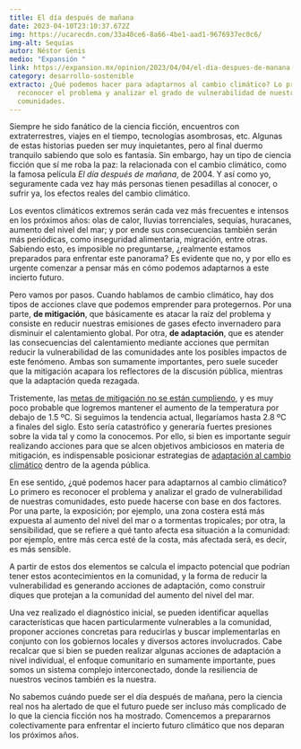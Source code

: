 ```yaml
---
title: El día después de mañana
date: 2023-04-10T23:10:37.672Z
img: https://ucarecdn.com/33a40ce6-8a66-4be1-aad1-9676937ec0c6/
img-alt: Sequías
autor: Néstor Genis
medio: "Expansión "
link: https://expansion.mx/opinion/2023/04/04/el-dia-despues-de-manana
category: desarrollo-sostenible
extracto: ¿Qué podemos hacer para adaptarnos al cambio climático? Lo primero es
  reconocer el problema y analizar el grado de vulnerabilidad de nuestras
  comunidades.
---
```

Siempre he sido fanático de la ciencia ficción, encuentros con extraterrestres, viajes en el tiempo, tecnologías asombrosas, etc. Algunas de estas historias pueden ser muy inquietantes, pero al final duermo tranquilo sabiendo que solo es fantasía. Sin embargo, hay un tipo de ciencia ficción que sí me roba la paz: la relacionada con el cambio climático, como la famosa película *El día después de mañana*, de 2004. Y así como yo, seguramente cada vez hay más personas tienen pesadillas al conocer, o sufrir ya, los efectos reales del cambio climático.

Los eventos climáticos extremos serán cada vez más frecuentes e intensos en los próximos años: olas de calor, lluvias torrenciales, sequías, huracanes, aumento del nivel del mar; y por ende sus consecuencias también serán más periódicas, como inseguridad alimentaria, migración, entre otras. Sabiendo esto, es imposible no preguntarse, ¿realmente estamos preparados para enfrentar este panorama? Es evidente que no, y por ello es urgente comenzar a pensar más en cómo podemos adaptarnos a este incierto futuro.

Pero vamos por pasos. Cuando hablamos de cambio climático, hay dos tipos de acciones clave que podemos emprender para protegernos. Por una parte, **de mitigación**, que básicamente es atacar la raíz del problema y consiste en reducir nuestras emisiones de gases efecto invernadero para disminuir el calentamiento global. Por otra, **de adaptación**, que es atender las consecuencias del calentamiento mediante acciones que permitan reducir la vulnerabilidad de las comunidades ante los posibles impactos de este fenómeno. Ambas son sumamente importantes, pero suele suceder que la mitigación acapara los reflectores de la discusión pública, mientras que la adaptación queda rezagada.

Tristemente, las [metas de mitigación no se están cumpliendo](https://report.ipcc.ch/ar6syr/pdf/IPCC_AR6_SYR_SPM.pdf), y es muy poco probable que logremos mantener el aumento de la temperatura por debajo de 1.5 ºC. Si seguimos la tendencia actual, llegaríamos hasta 2.8 ºC a finales del siglo. Esto sería catastrófico y generaría fuertes presiones sobre la vida tal y como la conocemos. Por ello, si bien es importante seguir realizando acciones para que se alcen objetivos ambiciosos en materia de mitigación, es indispensable posicionar estrategias de [](https://www.ipcc.ch/report/ar6/wg2/downloads/report/IPCC_AR6_WGII_SummaryForPolicymakers.pdf)[adaptación al cambio climático](https://www.ipcc.ch/report/ar6/wg2/downloads/report/IPCC_AR6_WGII_SummaryForPolicymakers.pdf) dentro de la agenda pública.

En ese sentido, ¿qué podemos hacer para adaptarnos al cambio climático? Lo primero es reconocer el problema y analizar el grado de vulnerabilidad de nuestras comunidades, esto puede hacerse con base en dos factores. Por una parte, la exposición; por ejemplo, una zona costera está más expuesta al aumento del nivel del mar o a tormentas tropicales; por otra, la sensibilidad, que se refiere a qué tanto afecta esa situación a la comunidad: por ejemplo, entre más cerca esté de la costa, más afectada será, es decir, es más sensible.

A partir de estos dos elementos se calcula el impacto potencial que podrían tener estos acontecimientos en la comunidad, y la forma de reducir la vulnerabilidad es generando acciones de adaptación, como construir diques que protejan a la comunidad del aumento del nivel del mar.

Una vez realizado el diagnóstico inicial, se pueden identificar aquellas características que hacen particularmente vulnerables a la comunidad, proponer acciones concretas para reducirlas y buscar implementarlas en conjunto con los gobiernos locales y diversos actores involucrados. Cabe recalcar que si bien se pueden realizar algunas acciones de adaptación a nivel individual, el enfoque comunitario en sumamente importante, pues somos un sistema complejo interconectado, donde la resiliencia de nuestros vecinos también es la nuestra.

No sabemos cuándo puede ser el día después de mañana, pero la ciencia real nos ha alertado de que el futuro puede ser incluso más complicado de lo que la ciencia ficción nos ha mostrado. Comencemos a prepararnos colectivamente para enfrentar el incierto futuro climático que nos deparan los próximos años.